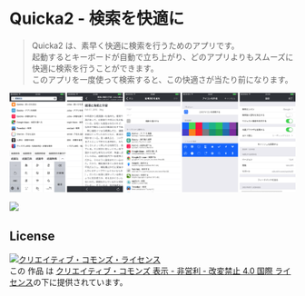 # Quicka2 - 検索を快適に

> Quicka2 は、素早く快適に検索を行うためのアプリです。   
> 起動するとキーボードが自動で立ち上がり、どのアプリよりもスムーズに快適に検索を行うことができます。  
> このアプリを一度使って検索すると、この快適さが当たり前になります。

![](.github/quicka-ios.png)

[![](http://rakuishi.github.io/static/images/badge-download-on-the-app-store.svg)](https://itunes.apple.com/jp/app/id725195676?mt=8&uo=4&at=11l3RT)

## License

<a rel="license" href="http://creativecommons.org/licenses/by-nc-nd/4.0/"><img alt="クリエイティブ・コモンズ・ライセンス" style="border-width:0" src="https://i.creativecommons.org/l/by-nc-nd/4.0/88x31.png" /></a><br />この 作品 は <a rel="license" href="http://creativecommons.org/licenses/by-nc-nd/4.0/">クリエイティブ・コモンズ 表示 - 非営利 - 改変禁止 4.0 国際 ライセンス</a>の下に提供されています。
